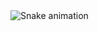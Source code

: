 <img src="https://raw.githubusercontent.com/MobinMithun/MobinMithun/output/snake.svg" alt="Snake animation" />

###
